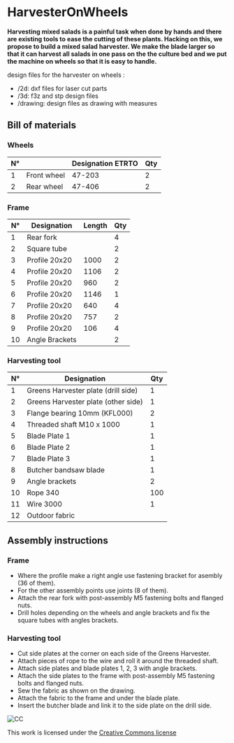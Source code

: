 # HarvesterOnWheels

**Harvesting mixed salads is a painful task when done by hands and there are existing tools to ease the cutting of these plants. Hacking on this, we propose to build a mixed salad harvester. We make the blade larger so that it can harvest all salads in one pass on the the culture bed and we put the machine on wheels so that it is easy to handle.**

design files for the harvester on wheels :
* /2d: dxf files for laser cut parts
* /3d: f3z and stp design files
* /drawing: design files as drawing with measures


## Bill of materials

### Wheels

|N°||Designation ETRTO|Qty|
|---|---|---|---|
|1|Front wheel|47-203|2|
|2|Rear wheel|47-406|2|

### Frame

|N°|Designation|Length|Qty|
|---|---|---|---|
|1|Rear fork||4|
|2|Square tube||2|
|3|Profile 20x20 |1000|2|
|4|Profile 20x20 |1106|2|
|5|Profile 20x20 |960|2|
|6|Profile 20x20 |1146|1|
|7|Profile 20x20 |640|4|
|8|Profile 20x20 |757|2|
|9|Profile 20x20 |106|4|
|10|Angle Brackets||2|

### Harvesting tool

|N°|Designation|Qty|
|---|---|---|
|1| Greens Harvester plate (drill side)|1|
|2|Greens Harvester plate (other side)|1|
|3| Flange bearing 10mm (KFL000)|2|
|4|Threaded shaft M10 x 1000|1|
|5|Blade Plate 1| 1|
|6|Blade Plate 2|1|
|7|Blade Plate 3|1|
|8|Butcher bandsaw blade|1|
|9| Angle brackets|2|
|10| Rope 340 | 100|
|11| Wire 3000 |1|
|12| Outdoor fabric||


## Assembly instructions

### Frame

* Where the profile make a right angle use fastening bracket for asembly (36 of them).
* For the other assembly points use joints (8 of them).
* Attach the rear fork with post-assembly M5 fastening bolts and flanged nuts.
* Drill holes depending on the wheels and angle brackets and fix the square tubes with angles brackets.

### Harvesting tool

* Cut side plates at the corner on each side of the Greens Harvester.
* Attach pieces of rope to the wire and roll it around the threaded shaft.
* Attach side plates and blade plates 1, 2, 3 with angle brackets.
* Attach the side plates to the frame with post-assembly M5 fastening bolts and flanged nuts.
* Sew the fabric as shown on the drawing.
* Attach the fabric to the frame and under the blade plate.
* Insert the butcher blade and link it to the side plate on the drill side.


![CC](https://mirrors.creativecommons.org/presskit/buttons/88x31/png/by.png)

This work is licensed under the [Creative Commons license](https://creativecommons.org/licenses/by/4.0/)